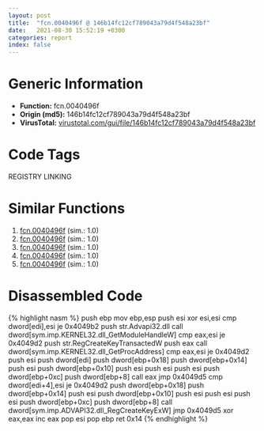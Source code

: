 ```yaml
---
layout: post
title:  "fcn.0040496f @ 146b14fc12cf789043a79d4f548a23bf"
date:   2021-08-30 15:52:19 +0300
categories: report
index: false
---
```


# Generic Information
- **Function:** fcn.0040496f
- **Origin (md5):** 146b14fc12cf789043a79d4f548a23bf
- **VirusTotal:** [virustotal.com/gui/file/146b14fc12cf789043a79d4f548a23bf][virustotal_ref]

# Code Tags
<span class="tag" id="REGISTRY">REGISTRY</span>
<span class="tag" id="LINKING">LINKING</span>


# Similar Functions

1. [fcn.0040496f][similar_1_ref] (sim.: 1.0)
2. [fcn.0040496f][similar_2_ref] (sim.: 1.0)
3. [fcn.0040496f][similar_3_ref] (sim.: 1.0)
4. [fcn.0040496f][similar_4_ref] (sim.: 1.0)
5. [fcn.0040496f][similar_5_ref] (sim.: 1.0)


# Disassembled Code

{% highlight nasm %}
push ebp
mov ebp,esp
push esi
xor esi,esi
cmp dword[edi],esi
je 0x4049b2
push str.Advapi32.dll
call dword[sym.imp.KERNEL32.dll_GetModuleHandleW]
cmp eax,esi
je 0x4049d2
push str.RegCreateKeyTransactedW
push eax
call dword[sym.imp.KERNEL32.dll_GetProcAddress]
cmp eax,esi
je 0x4049d2
push esi
push dword[edi]
push dword[ebp+0x18]
push dword[ebp+0x14]
push esi
push dword[ebp+0x10]
push esi
push esi
push esi
push dword[ebp+0xc]
push dword[ebp+8]
call eax
jmp 0x4049d5
cmp dword[edi+4],esi
je 0x4049d2
push dword[ebp+0x18]
push dword[ebp+0x14]
push esi
push dword[ebp+0x10]
push esi
push esi
push esi
push dword[ebp+0xc]
push dword[ebp+8]
call dword[sym.imp.ADVAPI32.dll_RegCreateKeyExW]
jmp 0x4049d5
xor eax,eax
inc eax
pop esi
pop ebp
ret 0x14
{% endhighlight %}


[similar_1_ref]: /report/fcn.0040496f@5ee3fd17c9a95f310f59023fc9b4737e
[similar_2_ref]: /report/fcn.0040496f@13ef005ca8ff2306b83fd3ae03f29104
[similar_3_ref]: /report/fcn.0040496f@f675eb7591a3862690b6cdc54d5604df
[similar_4_ref]: /report/fcn.0040496f@c6d5547a6b11db0106596d8a93b709be
[similar_5_ref]: /report/fcn.0040496f@4e3033826014f003be2266887761c806
[virustotal_ref]: https://www.virustotal.com/gui/file/146b14fc12cf789043a79d4f548a23bf